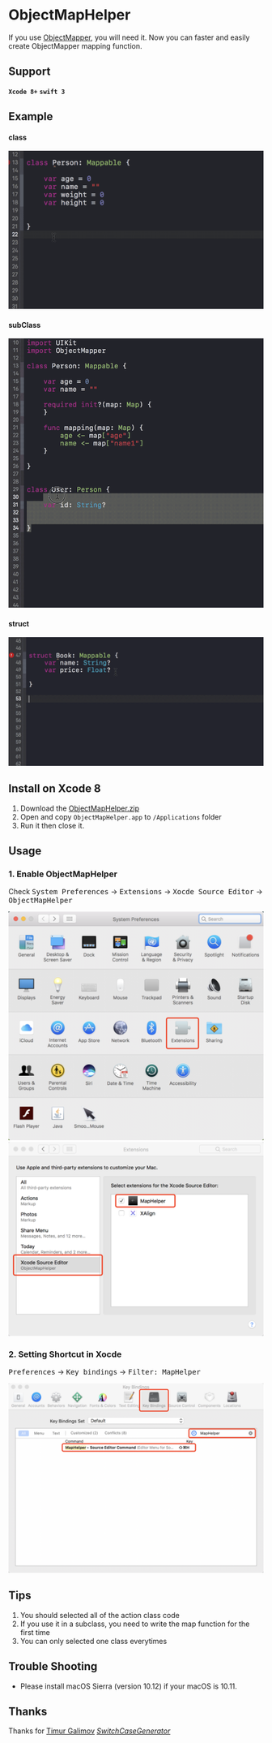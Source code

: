 # ObjectMapHelper


If you use [ObjectMapper](https://github.com/Hearst-DD/ObjectMapper), you will need it. Now you can faster and easily create ObjectMapper mapping function.

## Support
**`Xcode 8+`**  **`swift 3`**


## Example
#### class
![example](usage/example1.gif)
#### subClass
![example](usage/example2.gif)
#### struct
![example](usage/example3.gif)

## Install on Xcode 8
1. Download the [ObjectMapHelper.zip](https://github.com/is0bnd/ObjectMapHelper/blob/master/ObjectMapHelper.zip)
2. Open and copy `ObjectMapHelper.app` to `/Applications` folder
3. Run it then close it.

## Usage
### 1. Enable ObjectMapHelper
Check <kbd>System Preferences</kbd> -> <kbd>Extensions</kbd> -> <kbd>Xocde Source Editor</kbd> -> <kbd> ObjectMapHelper </kbd>

![usage1](usage/usage1.png)
![usage1](usage/usage2.png)

### 2. Setting Shortcut in Xocde 
<kbd>Preferences</kbd> -> <kbd>Key bindings</kbd> -> <kbd>Filter: MapHelper</kbd>

![usage3](usage/usage3.png)

## Tips
1. You should selected all of the action class code
2. If you use it in a subclass, you need to write the map function for the first time
3. You can only selected one class everytimes


## Trouble Shooting
* Please install macOS Sierra (version 10.12) if your macOS is 10.11.

## Thanks
Thanks for [Timur Galimov](https://github.com/timaktimak) [*SwitchCaseGenerator*](https://github.com/timaktimak/SwitchCaseGenerator)


